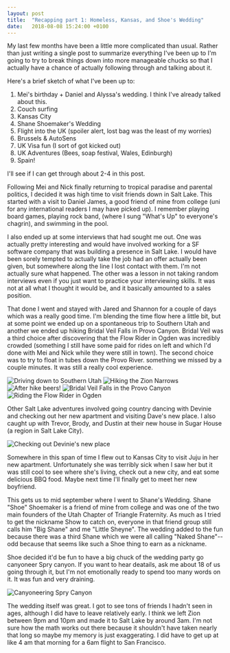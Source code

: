 ```yaml
---
layout: post
title:  "Recapping part 1: Homeless, Kansas, and Shoe's Wedding"
date:   2018-08-08 15:24:00 +0100
---
```


My last few months have been a little more complicated than usual. Rather than
just writing a single post to summarize everything I've been up to I'm going to
try to break things down into more manageable chucks so that I actually have a
chance of actually following through and talking about it.

Here's a brief sketch of what I've been up to:

  1. Mei's birthday + Daniel and Alyssa's wedding. I think I've already talked about
     this.
  2. Couch surfing
  3. Kansas City
  4. Shane Shoemaker's Wedding
  5. Flight into the UK (spoiler alert, lost bag was the least of my worries)
  6. Brussels & AutoSens
  7. UK Visa fun (I sort of got kicked out)
  8. UK Adventures (Bees, soap festival, Wales, Edinburgh)
  9. Spain!

I'll see if I can get through about 2-4 in this post.

Following Mei and Nick finally returning to tropical paradise and parental politics,
I decided it was high time to visit friends down in Salt Lake. This started with a
visit to Daniel James, a good friend of mine from college (uni for any international
readers I may have picked up). I remember playing board games, playing rock band,
(where I sung "What's Up" to everyone's chagrin), and swimming in the pool.

I also ended up at some interviews that had sought me out. One was actually pretty
interesting and would have involved working for a SF software company that was building
a presence in Salt Lake. I would have been sorely tempted to actually take the job had
an offer actually been given, but somewhere along the line I lost contact with them.
I'm not actually sure what happened. The other was a lesson in not taking random interviews
even if you just want to practice your interviewing skills. It was not at all what I
thought it would be, and it basically amounted to a sales position.

That done I went and stayed with Jared and Shannon for a couple of days which was a really
good time. I'm blending the time flow here a little bit, but at some point we ended up
on a spontaneous trip to Southern Utah and another we ended up
hiking Bridal Veil Falls in Provo Canyon. Bridal Veil was a third choice
after discovering that the Flow Rider in Ogden was incredibly crowded
(something I still have some paid for rides on left and which I'd done with Mei and Nick
while they were still in town). The second choice was to try to float in tubes down the
Provo River. something we missed by a couple minutes. It was still a really cool experience.

![Driving down to Southern Utah]({{site.baseurl}}/assets/driving-down-to-southern-utah.jpg)
![Hiking the Zion Narrows]({{site.baseurl}}/assets/hiking-the-narrows.jpg)
![After hike beers!]({{site.baseurl}}/assets/after-hike-beers.jpg)
![Bridal Veil Falls in the Provo Canyon]({{site.baseurl}}/assets/bridal-veil-falls.jpg)
![Riding the Flow Rider in Ogden]({{site.baseurl}}/assets/flow-rider.jpg)

Other Salt Lake adventures involved going country dancing with Devinie and checking out her
new apartment and visiting Dave's new place. I also caught up with Trevor, Brody, and Dustin
at their new house in Sugar House (a region in Salt Lake City).

![Checking out Devinie's new place]({{site.baseurl}}/assets/devinies-place.jpg)

Somewhere in this span of time I flew out to Kansas City to visit Juju in her new apartment.
Unfortunately she was terribly sick when I saw her but it was still cool to see where she's
living, check out a new city, and eat some delicious BBQ food. Maybe next time I'll finally
get to meet her new boyfriend.

This gets us to mid september where I went to Shane's Wedding. Shane "Shoe" Shoemaker is a
friend of mine from college and was one of the two main founders of the Utah Chapter of
Triangle Fraternity. As much as I tried to get the nickname Show to catch on, everyone in that
friend group still calls him "Big Shane" and me "Little Sheyne". The wedding added to the fun because
there was a third Shane which we were all calling "Naked Shane"--odd because that seems like
such a Shoe thing to earn as a nickname.

Shoe decided it'd be fun to have a big chuck of the wedding party go canyoneer Spry canyon.
If you want to hear deatails, ask me about 18 of us going through it, but I'm not emotionally
ready to spend too many words on it. It was fun and very draining.

![Canyoneering Spry Canyon]({{site.baseurl}}/assets/spry-craziness.jpg)

The wedding itself was great. I got to see tons of friends I hadn't seen in ages, although I
did have to leave relatively early. I think we left Zion between 9pm and 10pm and made it to
Salt Lake by around 3am. I'm not sure how the math works out there because it shouldn't have
taken nearly that long so maybe my memory is just exaggerating. I did have to get up at like
4 am that morning for a 6am flight to San Francisco.